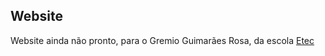 ## Website

Website ainda não pronto, para o Gremio Guimarães Rosa, da escola [Etec](https://www.etecarrudamello.com/)
